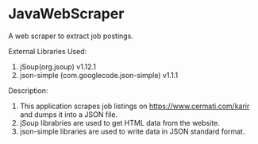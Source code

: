 # JavaWebScraper
A web scraper to extract job postings.

External Libraries Used: 
1) jSoup(org.jsoup) v1.12.1 
2) json-simple (com.googlecode.json-simple) v1.1.1

Description:
1) This application scrapes job listings on https://www.cermati.com/karir and dumps it into a JSON file.
2) jSoup librabries are used to get HTML data from the website.
3) json-simple libraries are used to write data in JSON standard format.
